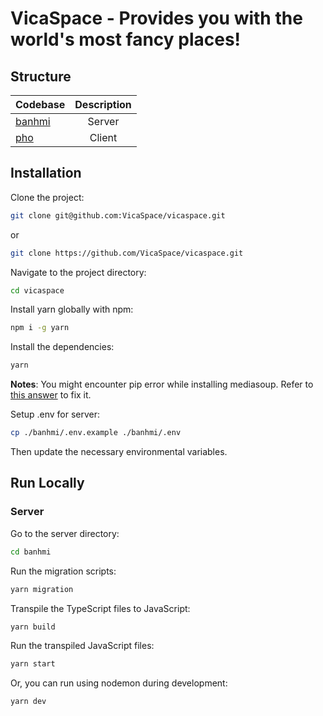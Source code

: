 # VicaSpace - Provides you with the world's most fancy places!

## Structure

| Codebase         | Description |
| :--------------- | :---------: |
| [banhmi](banhmi) |   Server    |
| [pho](pho)       |   Client    |

## Installation

Clone the project:

```bash
git clone git@github.com:VicaSpace/vicaspace.git
```

or

```bash
git clone https://github.com/VicaSpace/vicaspace.git
```

Navigate to the project directory:

```bash
cd vicaspace
```

Install yarn globally with npm:

```bash
npm i -g yarn
```

Install the dependencies:

```bash
yarn
```

**Notes**: You might encounter pip error while installing mediasoup.
Refer to [this answer](https://stackoverflow.com/a/73268521) to fix it.

Setup .env for server:

```bash
cp ./banhmi/.env.example ./banhmi/.env
```

Then update the necessary environmental variables.

## Run Locally

### Server

Go to the server directory:

```bash
cd banhmi
```

Run the migration scripts:

```bash
yarn migration
```

Transpile the TypeScript files to JavaScript:

```bash
yarn build
```

Run the transpiled JavaScript files:

```bash
yarn start
```

Or, you can run using nodemon during development:

```bash
yarn dev
```
